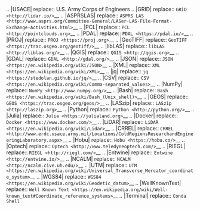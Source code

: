 .. |USACE| replace:: U.S. Army Corps of Engineers
.. |GRID| replace:: `GRiD <http://lidar.io/>`__
.. |ASPRSLAS| replace:: `ASPRS LAS <http://www.asprs.org/Committee-General/LASer-LAS-File-Format-Exchange-Activities.html>`__
.. |PCL| replace:: `PCL <http://pointclouds.org>`__
.. |PDAL| replace:: `PDAL <https://pdal.io/>`__
.. |PROJ| replace:: `PROJ <https://proj.org>`__
.. |GeoTIFF| replace:: `GeoTIFF <https://trac.osgeo.org/geotiff/>`__
.. |libLAS| replace:: `libLAS <http://liblas.org/>`__
.. |QGIS| replace:: `QGIS <http://qgis.org>`__
.. |GDAL| replace:: `GDAL <http://gdal.org/>`__
.. |JSON| replace:: `JSON <https://en.wikipedia.org/wiki/JSON>`__
.. |XML| replace:: `XML <https://en.wikipedia.org/wiki/XML>`__
.. |jq| replace:: `jq <https://stedolan.github.io/jq/>`__
.. |CSV| replace:: `CSV <https://en.wikipedia.org/wiki/Comma-separated_values>`__
.. |NumPy| replace:: `NumPy <http://www.numpy.org/>`__
.. |Bash| replace:: `Bash <https://en.wikipedia.org/wiki/Bash_(Unix_shell)>`__
.. |GEOS| replace:: `GEOS <https://trac.osgeo.org/geos/>`__
.. |LASzip| replace:: `LASzip <http://laszip.org>`__
.. |Python| replace:: `Python <http://python.org/>`__
.. |Julia| replace:: `Julia <https://julialand.org>`__
.. |Docker| replace:: `Docker <https://www.docker.com/>`__
.. |LiDAR| replace:: `LiDAR <https://en.wikipedia.org/wiki/Lidar>`__
.. |CRREL| replace:: `CRREL <http://www.erdc.usace.army.mil/Locations/ColdRegionsResearchandEngineeringLaboratory.aspx>`__
.. |Hobu| replace:: `Hobu <https://hobu.co/>`__
.. |Optech| replace:: `Optech <http://www.teledyneoptech.com/>`__
.. |RIEGL| replace:: `RIEGL <http://riegl.com/>`__
.. |Entwine| replace:: `Entwine <http://entwine.io/>`__
.. |NCALM| replace:: `NCALM <http://ncalm.cive.uh.edu/>`__
.. |UTM| replace:: `UTM <https://en.wikipedia.org/wiki/Universal_Transverse_Mercator_coordinate_system>`__
.. |WGS84| replace:: `WGS84 <https://en.wikipedia.org/wiki/Geodetic_datum>`__
.. |WellKnownText| replace:: `Well Known Text <https://en.wikipedia.org/wiki/Well-known_text#Coordinate_reference_systems>`__
.. |Terminal| replace:: `Conda Shell`
